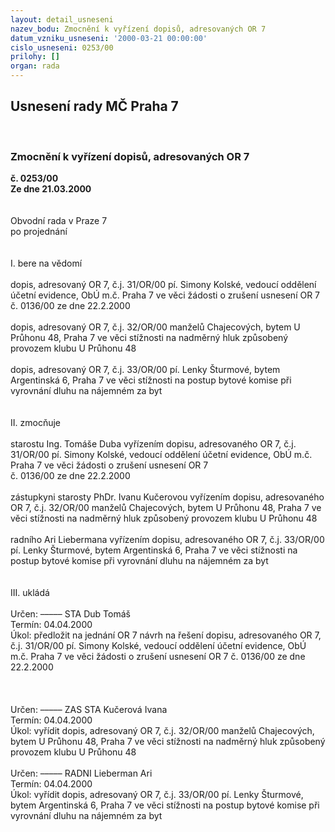 ```yaml
---
layout: detail_usneseni
nazev_bodu: Zmocnění k vyřízení dopisů, adresovaných OR 7
datum_vzniku_usneseni: '2000-03-21 00:00:00'
cislo_usneseni: 0253/00
prilohy: []
organ: rada
---
```

<div id="ucUsn_pList" class="usn">
	<span><h2>Usnesení rady MČ Praha 7 </h2>
<br></span><div class="standBody">
<span><h3>Zmocnění k vyřízení dopisů, adresovaných OR 7</h3></span><div class="center">
		<strong>č. 0253/00</strong><br>
	</div>
<div class="center">
		<strong>Ze dne 21.03.2000</strong><br><br>
	</div>
<br>Obvodní rada v Praze 7<br>po projednání<br><br><br>I.	bere na vědomí<br><br> dopis, adresovaný OR 7, č.j. 31/OR/00 pí. Simony Kolské, vedoucí oddělení účetní evidence, ObÚ m.č. Praha 7 ve věci žádosti o zrušení usnesení OR 7 č. 0136/00 ze dne 22.2.2000<br><br>dopis, adresovaný OR 7, č.j. 32/OR/00 manželů Chajecových, bytem U Průhonu 48, Praha 7 ve věci stížnosti na nadměrný hluk způsobený provozem klubu U Průhonu 48<br><br>dopis, adresovaný OR 7, č.j. 33/OR/00 pí. Lenky Šturmové, bytem Argentinská 6, Praha 7 ve věci stížnosti na postup bytové komise při vyrovnání dluhu na nájemném za byt<br><br><br>II.	zmocňuje <br><br>starostu Ing. Tomáše Duba vyřízením dopisu, adresovaného OR 7, č.j. 31/OR/00 pí. Simony Kolské, vedoucí oddělení účetní evidence, ObÚ m.č. Praha 7 ve věci žádosti o zrušení usnesení OR 7 <br>č. 0136/00 ze dne 22.2.2000<br><br>zástupkyni starosty PhDr. Ivanu Kučerovou vyřízením dopisu, adresovaného OR 7, č.j. 32/OR/00 manželů Chajecových, bytem U Průhonu 48, Praha 7 ve věci stížnosti na nadměrný hluk způsobený provozem klubu U Průhonu 48<br><br>radního Ari Liebermana vyřízením dopisu, adresovaného OR 7, č.j. 33/OR/00 pí. Lenky Šturmové, bytem Argentinská 6, Praha 7 ve věci stížnosti na postup bytové komise při vyrovnání dluhu na nájemném za byt<br><br><br>III.	ukládá <br><br> Určen:	–––––	STA Dub Tomáš<br>Termín: 04.04.2000<br>Úkol:	předložit na jednání OR 7 návrh na řešení dopisu, adresovaného OR 7, č.j. 31/OR/00 pí. Simony Kolské, vedoucí oddělení účetní evidence, ObÚ m.č. Praha 7 ve věci žádosti o zrušení usnesení OR 7 č. 0136/00 ze dne 22.2.2000<br> <br><br><br> Určen:	–––––	ZAS STA Kučerová Ivana<br>Termín: 04.04.2000<br>Úkol:	vyřídit dopis, adresovaný OR 7, č.j. 32/OR/00 manželů Chajecových, bytem U Průhonu 48, Praha 7 ve věci stížnosti na nadměrný hluk způsobený provozem klubu U Průhonu 48<br> <br> Určen:	–––––	RADNI Lieberman Ari<br>Termín: 04.04.2000<br>Úkol:	vyřídit dopis, adresovaný OR 7, č.j. 33/OR/00 pí. Lenky Šturmové, bytem Argentinská 6, Praha 7 ve věci stížnosti na postup bytové komise při vyrovnání dluhu na nájemném za byt<br> <br><br><br> <br><br><br><br><br><br>
</div>
</div>